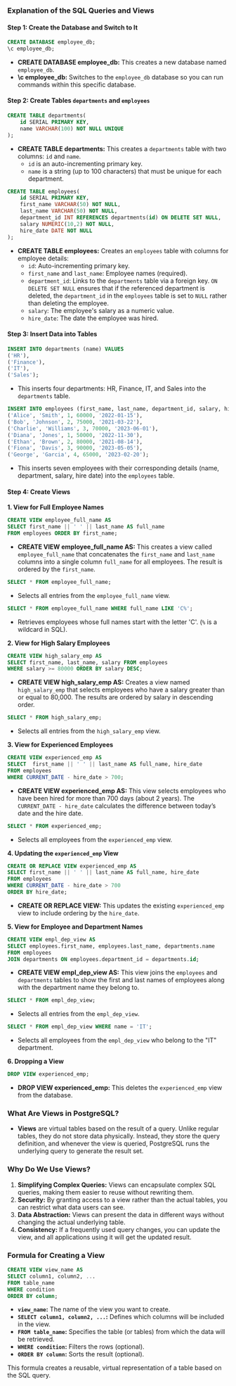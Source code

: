 ### Explanation of the SQL Queries and Views


#### Step 1: Create the Database and Switch to It

```sql
CREATE DATABASE employee_db;
\c employee_db;
```
- **CREATE DATABASE employee_db:** This creates a new database named `employee_db`.
- **\c employee_db:** Switches to the `employee_db` database so you can run commands within this specific database.

#### Step 2: Create Tables `departments` and `employees`

```sql
CREATE TABLE departments(
    id SERIAL PRIMARY KEY,
    name VARCHAR(100) NOT NULL UNIQUE 
);
```
- **CREATE TABLE departments:** This creates a `departments` table with two columns: `id` and `name`.
    - `id` is an auto-incrementing primary key.
    - `name` is a string (up to 100 characters) that must be unique for each department.

```sql
CREATE TABLE employees(
    id SERIAL PRIMARY KEY,
    first_name VARCHAR(50) NOT NULL,
    last_name VARCHAR(50) NOT NULL,
    department_id INT REFERENCES departments(id) ON DELETE SET NULL,
    salary NUMERIC(10,2) NOT NULL,
    hire_date DATE NOT NULL
);
```
- **CREATE TABLE employees:** Creates an `employees` table with columns for employee details:
    - `id`: Auto-incrementing primary key.
    - `first_name` and `last_name`: Employee names (required).
    - `department_id`: Links to the `departments` table via a foreign key. `ON DELETE SET NULL` ensures that if the referenced department is deleted, the `department_id` in the `employees` table is set to `NULL` rather than deleting the employee.
    - `salary`: The employee's salary as a numeric value.
    - `hire_date`: The date the employee was hired.

#### Step 3: Insert Data into Tables

```sql
INSERT INTO departments (name) VALUES 
('HR'),
('Finance'),
('IT'),
('Sales');
```
- This inserts four departments: HR, Finance, IT, and Sales into the `departments` table.

```sql
INSERT INTO employees (first_name, last_name, department_id, salary, hire_date) VALUES
('Alice', 'Smith', 1, 60000, '2022-01-15'),
('Bob', 'Johnson', 2, 75000, '2021-03-22'),
('Charlie', 'Williams', 3, 70000, '2023-06-01'),
('Diana', 'Jones', 1, 50000, '2022-11-30'),
('Ethan', 'Brown', 2, 80000, '2021-08-14'),
('Fiona', 'Davis', 3, 90000, '2023-05-05'),
('George', 'Garcia', 4, 65000, '2023-02-20');
```
- This inserts seven employees with their corresponding details (name, department, salary, hire date) into the `employees` table.

#### Step 4: Create Views

**1. View for Full Employee Names**

```sql
CREATE VIEW employee_full_name AS
SELECT first_name || ' ' || last_name AS full_name 
FROM employees ORDER BY first_name;
```
- **CREATE VIEW employee_full_name AS:** This creates a view called `employee_full_name` that concatenates the `first_name` and `last_name` columns into a single column `full_name` for all employees. The result is ordered by the `first_name`.

```sql
SELECT * FROM employee_full_name;
```
- Selects all entries from the `employee_full_name` view.

```sql
SELECT * FROM employee_full_name WHERE full_name LIKE 'C%';
```
- Retrieves employees whose full names start with the letter 'C'. (`%` is a wildcard in SQL).

**2. View for High Salary Employees**

```sql
CREATE VIEW high_salary_emp AS 
SELECT first_name, last_name, salary FROM employees
WHERE salary >= 80000 ORDER BY salary DESC;
```
- **CREATE VIEW high_salary_emp AS:** Creates a view named `high_salary_emp` that selects employees who have a salary greater than or equal to 80,000. The results are ordered by salary in descending order.

```sql
SELECT * FROM high_salary_emp;
```
- Selects all entries from the `high_salary_emp` view.

**3. View for Experienced Employees**

```sql
CREATE VIEW experienced_emp AS
SELECT  first_name || ' ' || last_name AS full_name, hire_date
FROM employees
WHERE CURRENT_DATE - hire_date > 700;
```
- **CREATE VIEW experienced_emp AS:** This view selects employees who have been hired for more than 700 days (about 2 years). The `CURRENT_DATE - hire_date` calculates the difference between today’s date and the hire date.

```sql
SELECT * FROM experienced_emp;
```
- Selects all employees from the `experienced_emp` view.

**4. Updating the `experienced_emp` View**

```sql
CREATE OR REPLACE VIEW experienced_emp AS
SELECT first_name || ' ' || last_name AS full_name, hire_date
FROM employees
WHERE CURRENT_DATE - hire_date > 700
ORDER BY hire_date;
```
- **CREATE OR REPLACE VIEW:** This updates the existing `experienced_emp` view to include ordering by the `hire_date`.

**5. View for Employee and Department Names**

```sql
CREATE VIEW empl_dep_view AS 
SELECT employees.first_name, employees.last_name, departments.name 
FROM employees 
JOIN departments ON employees.department_id = departments.id;
```
- **CREATE VIEW empl_dep_view AS:** This view joins the `employees` and `departments` tables to show the first and last names of employees along with the department name they belong to.

```sql
SELECT * FROM empl_dep_view;
```
- Selects all entries from the `empl_dep_view`.

```sql
SELECT * FROM empl_dep_view WHERE name = 'IT';
```
- Selects all employees from the `empl_dep_view` who belong to the "IT" department.

**6. Dropping a View**

```sql
DROP VIEW experienced_emp;
```
- **DROP VIEW experienced_emp:** This deletes the `experienced_emp` view from the database.

### What Are Views in PostgreSQL?

- **Views** are virtual tables based on the result of a query. Unlike regular tables, they do not store data physically. Instead, they store the query definition, and whenever the view is queried, PostgreSQL runs the underlying query to generate the result set.
  
### Why Do We Use Views?

1. **Simplifying Complex Queries:** Views can encapsulate complex SQL queries, making them easier to reuse without rewriting them.
2. **Security:** By granting access to a view rather than the actual tables, you can restrict what data users can see.
3. **Data Abstraction:** Views can present the data in different ways without changing the actual underlying table.
4. **Consistency:** If a frequently used query changes, you can update the view, and all applications using it will get the updated result.

### Formula for Creating a View

```sql
CREATE VIEW view_name AS
SELECT column1, column2, ...
FROM table_name
WHERE condition
ORDER BY column;
```

- **`view_name`:** The name of the view you want to create.
- **`SELECT column1, column2, ...`:** Defines which columns will be included in the view.
- **`FROM table_name`:** Specifies the table (or tables) from which the data will be retrieved.
- **`WHERE condition`:** Filters the rows (optional).
- **`ORDER BY column`:** Sorts the result (optional). 

This formula creates a reusable, virtual representation of a table based on the SQL query.